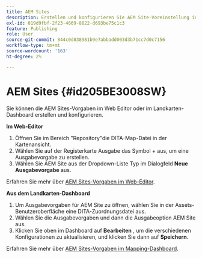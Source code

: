 ```yaml
---
title: AEM Sites
description: Erstellen und konfigurieren Sie AEM Site-Voreinstellung in AEM Guides. Verwenden Sie AEM Site-Unterstützung, um eine artikelbasierte Ausgabe zu generieren, Themen zur Ausgabenverknüpfung zu erstellen, Conref zu veröffentlichen und eine Zeichenfolge innerhalb des Inhalts zu suchen.
exl-id: 019d9fbf-2f23-4669-8022-d693be75c1c3
feature: Publishing
role: User
source-git-commit: 844c0d838981b9e7abbadd003d3b71cc7d0c7156
workflow-type: tm+mt
source-wordcount: '163'
ht-degree: 2%

---
```


# AEM Sites {#id205BE3008SW}



Sie können die AEM Sites-Vorgaben im Web Editor oder im Landkarten-Dashboard erstellen und konfigurieren.

**Im Web-Editor**

1. Öffnen Sie im Bereich &quot;Repository&quot;die DITA-Map-Datei in der Kartenansicht.
1. Wählen Sie auf der Registerkarte Ausgabe das Symbol + aus, um eine Ausgabevorgabe zu erstellen.
1. Wählen Sie AEM Site aus der Dropdown-Liste Typ im Dialogfeld **Neue Ausgabevorgabe** aus.

Erfahren Sie mehr über [AEM Sites-Vorgaben im Web-Editor](generate-output-aem-site-web-editor.md).


**Aus dem Landkarten-Dashboard**


1. Um Ausgabevorgaben für AEM Site zu öffnen, wählen Sie in der Assets-Benutzeroberfläche eine DITA-Zuordnungsdatei aus.
1. Wählen Sie die Ausgabevorgaben und dann die Ausgabeoption AEM Site aus.
1. Klicken Sie oben im Dashboard auf **Bearbeiten** , um die verschiedenen Konfigurationen zu aktualisieren, und klicken Sie dann auf **Speichern**.

Erfahren Sie mehr über [AEM Sites-Vorgaben im Mapping-Dashboard](generate-output-aem-site-map-dashboard.md).
